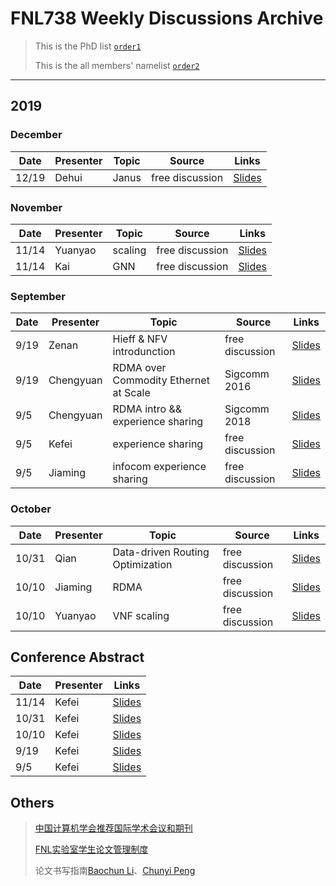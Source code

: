 # FNL738 Weekly Discussions Archive

> This is the PhD list [`order1`](https://github.com/fnlab738/Weekly-Discussions-Archive/blob/master/phdlist.md)
>
> This is the all members' namelist [`order2`](https://github.com/fnlab738/Weekly-Discussions-Archive/blob/master/namelist.md)

---

## 2019

### December
|    Date    | Presenter | Topic | Source | Links |
|------------|-----------|-------|--------|-------|
|   12/19 | Dehui | Janus |  free discussion | [Slides](https://github.com/fnlab738/Weekly-Discussions-Archive/blob/master/files/2019/12/12-19-WeiDeui-Janus论文汇报.pptx.pptx)

### November

|    Date    | Presenter | Topic | Source | Links |
|------------|-----------|-------|--------|-------|
|   11/14 | Yuanyao | scaling |  free discussion | [Slides](https://github.com/fnlab738/Weekly-Discussions-Archive/blob/master/files/2019/11/11-14-Yuanyao-scaling.pptx)
|   11/14 | Kai | GNN |  free discussion | [Slides](https://github.com/fnlab738/Weekly-Discussions-Archive/blob/master/files/2019/11/11-14-ZhangKai-GNNppt.pptx)

### September

|    Date    | Presenter | Topic | Source | Links |
|------------|-----------|-------|--------|-------|
|   9/19  | Zenan | Hieff & NFV introdunction |  free discussion | [Slides](https://github.com/fnlab738/Weekly-Discussions-Archive/blob/master/files/2019/09/09-19-Zenan-Hieff.pptx)
|   9/19  | Chengyuan | RDMA over Commodity Ethernet at Scale |  Sigcomm 2016 | [Slides](https://github.com/fnlab738/Weekly-Discussions-Archive/blob/master/files/2019/09/09-19-Chengyuan-RDMA_over_Commodity_Ethernet_at_Scale.pptx)
|   9/5  | Chengyuan | RDMA intro && experience sharing |  Sigcomm 2018 | [Slides](https://github.com/fnlab738/Weekly-Discussions-Archive/blob/master/files/2019/09/09-05-Chengyuan-slides-free-discussion.pptx)
|   9/5  | Kefei | experience sharing |  free discussion | [Slides](https://github.com/fnlab738/Weekly-Discussions-Archive/blob/master/files/2019/09/09-05-Kefei-experience-sharing.pptx)
|   9/5  | Jiaming | infocom experience sharing |  free discussion | [Slides](https://github.com/fnlab738/Weekly-Discussions-Archive/blob/master/files/2019/09/09-05-Jiaming-infocom-experience-sharing.pptx)

### October

|    Date    | Presenter | Topic | Source | Links |
|------------|-----------|-------|--------|-------|
|   10/31 | Qian | Data-driven Routing Optimization |  free discussion | [Slides](https://github.com/fnlab738/Weekly-Discussions-Archive/blob/master/files/2019/10/10-31-Liqian-ICC.pptx)
|   10/10 | Jiaming | RDMA |  free discussion | [Slides](https://github.com/fnlab738/Weekly-Discussions-Archive/blob/master/files/2019/10/10-10-Jiaming-RDMA组会.pptx)
|   10/10 | Yuanyao | VNF scaling |  free discussion | [Slides](https://github.com/fnlab738/Weekly-Discussions-Archive/blob/master/files/2019/10/10-10-Yuanyao-VNF-scaling-Lyapunov-optimization.pptx)

## Conference Abstract

|    Date    | Presenter | Links |
|------------|-----------|-------|
|   11/14  | Kefei  | [Slides](https://github.com/fnlab738/Weekly-Discussions-Archive/tree/master/files/Conference_abstract/11-14-Conference_abstract.md)
|   10/31  | Kefei  | [Slides](https://github.com/fnlab738/Weekly-Discussions-Archive/tree/master/files/Conference_abstract/10-31-Conference_abstract.md)
|   10/10  | Kefei  | [Slides](https://github.com/fnlab738/Weekly-Discussions-Archive/tree/master/files/Conference_abstract/10-10-Conference_abstract.md)
|   9/19  | Kefei  | [Slides](https://github.com/fnlab738/Weekly-Discussions-Archive/tree/master/files/Conference_abstract/09-19-Conference_abstract.md)
|   9/5  | Kefei  | [Slides](https://github.com/fnlab738/Weekly-Discussions-Archive/tree/master/files/Conference_abstract/09-05-Conference_abstract.md)

## Others

>[中国计算机学会推荐国际学术会议和期刊](https://github.com/fnlab738/Weekly-Discussions-Archive/blob/master/files/2019/09/%E4%B8%AD%E5%9B%BD%E8%AE%A1%E7%AE%97%E6%9C%BA%E5%AD%A6%E4%BC%9A%E6%8E%A8%E8%8D%90%E5%9B%BD%E9%99%85%E5%AD%A6%E6%9C%AF%E4%BC%9A%E8%AE%AE%E5%92%8C%E6%9C%9F%E5%88%8A%E7%9B%AE%E5%BD%95-2019.pdf)
>
>[FNL实验室学生论文管理制度](https://github.com/fnlab738/Weekly-Discussions-Archive/blob/master/files/2019/09/FNL%E5%AE%9E%E9%AA%8C%E5%AE%A4%E5%AD%A6%E7%94%9F%E8%AE%BA%E6%96%87%E7%AE%A1%E7%90%86%E5%88%B6%E5%BA%A6%EF%BC%882019%EF%BC%89(1).pdf)
>
>论文书写指南[Baochun Li](https://github.com/fnlab738/Weekly-Discussions-Archive/blob/master/files/2019/09/%E8%AE%BA%E6%96%87%E4%B9%A6%E5%86%99%E6%8C%87%E5%8D%97-Baochun_Li.pdf)、[Chunyi Peng](https://github.com/fnlab738/Weekly-Discussions-Archive/blob/master/files/2019/09/how-to-write-chunyi-peng.pdf)

